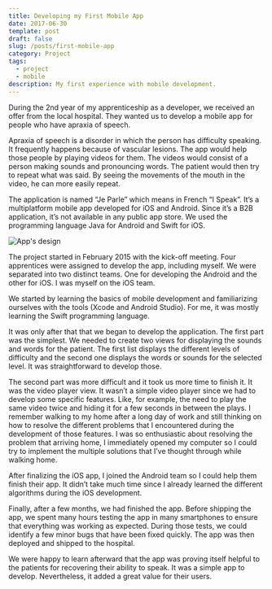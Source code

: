 ```yaml
---
title: Developing my First Mobile App
date: 2017-06-30
template: post
draft: false
slug: /posts/first-mobile-app
category: Project
tags:
  - project
  - mobile
description: My first experience with mobile development.
---
```


During the 2nd year of my apprenticeship as a developer, we received an offer from the local hospital. They wanted us to develop a mobile app for people who have apraxia of speech.

Apraxia of speech is a disorder in which the person has difficulty speaking. It frequently happens because of vascular lesions. The app would help those people by playing videos for them. The videos would consist of a person making sounds and pronouncing words. The patient would then try to repeat what was said. By seeing the movements of the mouth in the video, he can more easily repeat.

The application is named “Je Parle” which means in French “I Speak”. It’s a multiplatform mobile app developed for iOS and Android. Since it’s a B2B application, it’s not available in any public app store. We used the programming language Java for Android and Swift for iOS.

![App's design](/media/je-parle-design.png)

The project started in February 2015 with the kick-off meeting. Four apprentices were assigned to develop the app, including myself. We were separated into two distinct teams. One for developing the Android and the other for iOS. I was myself on the iOS team.

We started by learning the basics of mobile development and familiarizing ourselves with the tools (Xcode and Android Studio). For me, it was mostly learning the Swift programming language.

It was only after that that we began to develop the application. The first part was the simplest. We needed to create two views for displaying the sounds and words for the patient. The first list displays the different levels of difficulty and the second one displays the words or sounds for the selected level. It was straightforward to develop those.

The second part was more difficult and it took us more time to finish it. It was the video player view. It wasn’t a simple video player since we had to develop some specific features. Like, for example, the need to play the same video twice and hiding it for a few seconds in between the plays. I remember walking to my home after a long day of work and still thinking on how to resolve the different problems that I encountered during the development of those features. I was so enthusiastic about resolving the problem that arriving home, I immediately opened my computer so I could try to implement the multiple solutions that I’ve thought through while walking home.

After finalizing the iOS app, I joined the Android team so I could help them finish their app. It didn’t take much time since I already learned the different algorithms during the iOS development.

Finally, after a few months, we had finished the app. Before shipping the app, we spent many hours testing the app in many smartphones to ensure that everything was working as expected. During those tests, we could identify a few minor bugs that have been fixed quickly. The app was then deployed and shipped to the hospital.

We were happy to learn afterward that the app was proving itself helpful to the patients for recovering their ability to speak. It was a simple app to develop. Nevertheless, it added a great value for their users.
